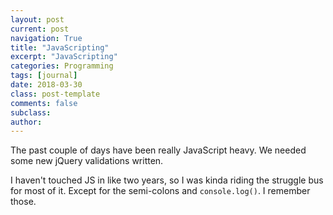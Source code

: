 ```yaml
---
layout: post
current: post
navigation: True
title: "JavaScripting"
excerpt: "JavaScripting"
categories: Programming
tags: [journal]
date: 2018-03-30
class: post-template
comments: false
subclass:
author:
---
```


The past couple of days have been really JavaScript heavy. We needed some new jQuery validations written.

I haven't touched JS in like two years, so I was kinda riding the struggle bus for most of it. Except for the semi-colons and `console.log()`. I remember those.